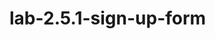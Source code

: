 # lab-2.5.1-sign-up-form
<!-- <span class="required-field" >*</span> this was included -->
<!-- <input type="text" required>  but after i discovered the "required" at the end is needed -->